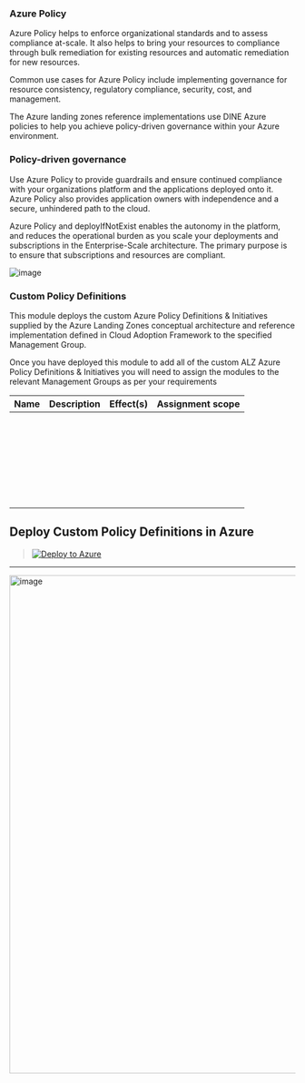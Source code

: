 
### **Azure Policy**

Azure Policy helps to enforce organizational standards and to assess compliance at-scale. It also helps to bring your resources to compliance through bulk remediation for existing resources and automatic remediation for new resources.

Common use cases for Azure Policy include implementing governance for resource consistency, regulatory compliance, security, cost, and management. 

The Azure landing zones reference implementations use DINE Azure policies to help you achieve policy-driven governance within your Azure environment. 

### **Policy-driven governance**
Use Azure Policy to provide guardrails and ensure continued compliance with your organizations platform and the applications deployed onto it. Azure Policy also provides application owners with independence and a secure, unhindered path to the cloud.

Azure Policy and deployIfNotExist enables the autonomy in the platform, and reduces the operational burden as you scale your deployments and subscriptions in the Enterprise-Scale architecture. The primary purpose is to ensure that subscriptions and resources are compliant.

![image](https://user-images.githubusercontent.com/22677711/164946452-1edf010f-81d6-44be-8f60-41bdb29bf2ab.png)


### **Custom Policy Definitions**

This module deploys the custom Azure Policy Definitions & Initiatives supplied by the Azure Landing Zones conceptual architecture and reference implementation defined in Cloud Adoption Framework to the specified Management Group.

Once you have deployed this module to add all of the custom ALZ Azure Policy Definitions & Initiatives you will need to assign the modules to the relevant Management Groups as per your requirements

|Name  | Description  | Effect(s)  | Assignment scope  |
| ------------ | ------------ | ------------ | ------------ |
|   |   |   |   |
|   |   |   |   |
|   |   |   |   |
|   |   |   |   |
|   |   |   |   |
|   |   |   |   |
|   |   |   |   |
|   |   |   |   |
|   |   |   |   |
|   |   |   |   |
|   |   |   |   |
|   |   |   |   |
|   |   |   |   |
|   |   |   |   |
|   |   |   |   |
|   |   |   |   |
|   |   |   |   |
|   |   |   |   |
|   |   |   |   |
|   |   |   |   |
|   |   |   |   |
|   |   |   |   |
|   |   |   |   |
|   |   |   |   |
|   |   |   |   |
|   |   |   |   |
|   |   |   |   |
|   |   |   |   | |

##  **Deploy Custom Policy Definitions in Azure**

> [![Deploy to Azure](https://aka.ms/deploytoazurebutton)](https://portal.azure.com/#create/Microsoft.Template/uri/https%3A%2F%2Fraw.githubusercontent.com%2Fsreekumarpg%2FACME-Azure-ELZ%2Fmain%2FDeployPolicy%2FARM_Deploy_policies.json)



------------



<img width="878" alt="image" src="https://user-images.githubusercontent.com/22677711/164946649-4296bc86-9b2a-441e-8780-f17b3d57c0fc.png">


